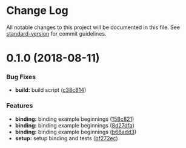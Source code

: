 # Change Log

All notable changes to this project will be documented in this file. See [standard-version](https://github.com/conventional-changelog/standard-version) for commit guidelines.

<a name="0.1.0"></a>
# 0.1.0 (2018-08-11)


### Bug Fixes

* **build:** build script ([c38c814](https://github.com/graphql-binding/graphql-binding-example-service/commit/c38c814))


### Features

* **binding:** binding example beginnings ([158c821](https://github.com/graphql-binding/graphql-binding-example-service/commit/158c821))
* **binding:** binding example beginnings ([8d27dfa](https://github.com/graphql-binding/graphql-binding-example-service/commit/8d27dfa))
* **binding:** binding example beginnings ([b66add3](https://github.com/graphql-binding/graphql-binding-example-service/commit/b66add3))
* **setup:** setup binding and tests ([bf272ec](https://github.com/graphql-binding/graphql-binding-example-service/commit/bf272ec))
